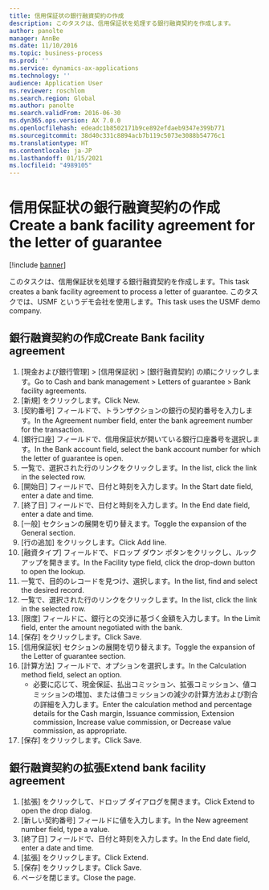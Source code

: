 ```yaml
---
title: 信用保証状の銀行融資契約の作成
description: このタスクは、信用保証状を処理する銀行融資契約を作成します。
author: panolte
manager: AnnBe
ms.date: 11/10/2016
ms.topic: business-process
ms.prod: ''
ms.service: dynamics-ax-applications
ms.technology: ''
audience: Application User
ms.reviewer: roschlom
ms.search.region: Global
ms.author: panolte
ms.search.validFrom: 2016-06-30
ms.dyn365.ops.version: AX 7.0.0
ms.openlocfilehash: edeadc1b8502171b9ce892efdaeb9347e399b771
ms.sourcegitcommit: 38d40c331c8894acb7b119c5073e3088b54776c1
ms.translationtype: HT
ms.contentlocale: ja-JP
ms.lasthandoff: 01/15/2021
ms.locfileid: "4989105"
---
```

# <a name="create-a-bank-facility-agreement-for-the-letter-of-guarantee"></a><span data-ttu-id="2ddf7-103">信用保証状の銀行融資契約の作成</span><span class="sxs-lookup"><span data-stu-id="2ddf7-103">Create a bank facility agreement for the letter of guarantee</span></span>

[!include [banner](../../includes/banner.md)]

<span data-ttu-id="2ddf7-104">このタスクは、信用保証状を処理する銀行融資契約を作成します。</span><span class="sxs-lookup"><span data-stu-id="2ddf7-104">This task creates a bank facility agreement to process a letter of guarantee.</span></span> <span data-ttu-id="2ddf7-105">このタスクでは、USMF というデモ会社を使用します。</span><span class="sxs-lookup"><span data-stu-id="2ddf7-105">This task uses the USMF demo company.</span></span> 


## <a name="create-bank-facility-agreement"></a><span data-ttu-id="2ddf7-106">銀行融資契約の作成</span><span class="sxs-lookup"><span data-stu-id="2ddf7-106">Create Bank facility agreement</span></span>
1. <span data-ttu-id="2ddf7-107">[現金および銀行管理] > [信用保証状] > [銀行融資契約] の順にクリックします。</span><span class="sxs-lookup"><span data-stu-id="2ddf7-107">Go to Cash and bank management > Letters of guarantee > Bank facility agreements.</span></span>
2. <span data-ttu-id="2ddf7-108">[新規] をクリックします。</span><span class="sxs-lookup"><span data-stu-id="2ddf7-108">Click New.</span></span>
3. <span data-ttu-id="2ddf7-109">[契約番号] フィールドで、トランザクションの銀行の契約番号を入力します。</span><span class="sxs-lookup"><span data-stu-id="2ddf7-109">In the Agreement number field, enter the bank agreement number for the transaction.</span></span>
4. <span data-ttu-id="2ddf7-110">[銀行口座] フィールドで、信用保証状が開いている銀行口座番号を選択します。</span><span class="sxs-lookup"><span data-stu-id="2ddf7-110">In the Bank account field, select the bank account number for which the letter of guarantee is open.</span></span> 
5. <span data-ttu-id="2ddf7-111">一覧で、選択された行のリンクをクリックします。</span><span class="sxs-lookup"><span data-stu-id="2ddf7-111">In the list, click the link in the selected row.</span></span>
6. <span data-ttu-id="2ddf7-112">[開始日] フィールドで、日付と時刻を入力します。</span><span class="sxs-lookup"><span data-stu-id="2ddf7-112">In the Start date field, enter a date and time.</span></span>
7. <span data-ttu-id="2ddf7-113">[終了日] フィールドで、日付と時刻を入力します。</span><span class="sxs-lookup"><span data-stu-id="2ddf7-113">In the End date field, enter a date and time.</span></span>
8. <span data-ttu-id="2ddf7-114">[一般] セクションの展開を切り替えます。</span><span class="sxs-lookup"><span data-stu-id="2ddf7-114">Toggle the expansion of the General section.</span></span>
9. <span data-ttu-id="2ddf7-115">[行の追加] をクリックします。</span><span class="sxs-lookup"><span data-stu-id="2ddf7-115">Click Add line.</span></span>
10. <span data-ttu-id="2ddf7-116">[融資タイプ] フィールドで、ドロップ ダウン ボタンをクリックし、ルックアップを開きます。</span><span class="sxs-lookup"><span data-stu-id="2ddf7-116">In the Facility type field, click the drop-down button to open the lookup.</span></span>
11. <span data-ttu-id="2ddf7-117">一覧で、目的のレコードを見つけ、選択します。</span><span class="sxs-lookup"><span data-stu-id="2ddf7-117">In the list, find and select the desired record.</span></span>
12. <span data-ttu-id="2ddf7-118">一覧で、選択された行のリンクをクリックします。</span><span class="sxs-lookup"><span data-stu-id="2ddf7-118">In the list, click the link in the selected row.</span></span>
13. <span data-ttu-id="2ddf7-119">[限度] フィールドに、銀行との交渉に基づく金額を入力します。</span><span class="sxs-lookup"><span data-stu-id="2ddf7-119">In the Limit field, enter the amount negotiated with the bank.</span></span>
14. <span data-ttu-id="2ddf7-120">[保存] をクリックします。</span><span class="sxs-lookup"><span data-stu-id="2ddf7-120">Click Save.</span></span>
15. <span data-ttu-id="2ddf7-121">[信用保証状] セクションの展開を切り替えます。</span><span class="sxs-lookup"><span data-stu-id="2ddf7-121">Toggle the expansion of the Letter of guarantee section.</span></span>
16. <span data-ttu-id="2ddf7-122">[計算方法] フィールドで、オプションを選択します。</span><span class="sxs-lookup"><span data-stu-id="2ddf7-122">In the Calculation method field, select an option.</span></span>
    * <span data-ttu-id="2ddf7-123">必要に応じて、現金保証、払出コミッション、拡張コミッション、値コミッションの増加、または値コミッションの減少の計算方法および割合の詳細を入力します。</span><span class="sxs-lookup"><span data-stu-id="2ddf7-123">Enter the calculation method and percentage details for the Cash margin, Issuance commission, Extension commission, Increase value commission, or Decrease value commission, as appropriate.</span></span>   
17. <span data-ttu-id="2ddf7-124">[保存] をクリックします。</span><span class="sxs-lookup"><span data-stu-id="2ddf7-124">Click Save.</span></span>

## <a name="extend-bank-facility-agreement"></a><span data-ttu-id="2ddf7-125">銀行融資契約の拡張</span><span class="sxs-lookup"><span data-stu-id="2ddf7-125">Extend bank facility agreement</span></span>
1. <span data-ttu-id="2ddf7-126">[拡張] をクリックして、ドロップ ダイアログを開きます。</span><span class="sxs-lookup"><span data-stu-id="2ddf7-126">Click Extend to open the drop dialog.</span></span>
2. <span data-ttu-id="2ddf7-127">[新しい契約番号] フィールドに値を入力します。</span><span class="sxs-lookup"><span data-stu-id="2ddf7-127">In the New agreement number field, type a value.</span></span>
3. <span data-ttu-id="2ddf7-128">[終了日] フィールドで、日付と時刻を入力します。</span><span class="sxs-lookup"><span data-stu-id="2ddf7-128">In the End date field, enter a date and time.</span></span>
4. <span data-ttu-id="2ddf7-129">[拡張] をクリックします。</span><span class="sxs-lookup"><span data-stu-id="2ddf7-129">Click Extend.</span></span>
5. <span data-ttu-id="2ddf7-130">[保存] をクリックします。</span><span class="sxs-lookup"><span data-stu-id="2ddf7-130">Click Save.</span></span>
6. <span data-ttu-id="2ddf7-131">ページを閉じます。</span><span class="sxs-lookup"><span data-stu-id="2ddf7-131">Close the page.</span></span>

